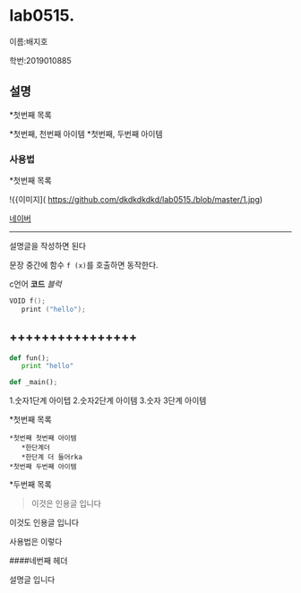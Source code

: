 # lab0515.

이름:배지호

학번:2019010885

## 설명

*첫번째 목록

   *첫번째, 천번째 아이템
   *첫번째, 두번째 아이템
 
 ### 사용법
 
 *첫번째 목록
 
!{{이미지]( https://github.com/dkdkdkdkd/lab0515./blob/master/1.jpg)

[네이버](http://naver.com)
***************

설명글을 작성하면 된다

문장 중간에 함수 `f (x)`를 호출하면 동작한다.

c언어 **코드** *블럭*

```c
VOID f();
   print ("hello");

```

++++++++++++++++
-------------

```python
def fun();
   print "hello"

def _main();
```
1.숫자1단계 아이텝
2.숫자2단계 아이템
3.숫자 3단계 아이템

*첫번째 목록

    *첫번째 첫번째 아이템
       *한단계더
       *한단계 더 들어rka
    *첫번째 두번째 아이템
    
*두번째 목록

>이것은 인용글 입니다

이것도 인용글 입니다



사용법은 이렇다

####네번째 헤더

설명글 입니다
